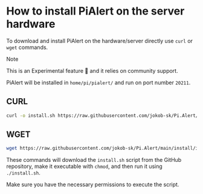# How to install PiAlert on the server hardware

To download and install PiAlert on the hardware/server directly use `curl` or `wget` commands. 

> [!NOTE] 
> This is an Experimental feature 🧪 and it relies on community support. 

PiAlert will be installed in `home/pi/pialert/` and run on port number `20211`.

## CURL

```bash
curl -o install.sh https://raw.githubusercontent.com/jokob-sk/Pi.Alert/main/install/install.sh && sudo chmod +x install.sh && sudo ./install.sh
```

## WGET


```bash
wget https://raw.githubusercontent.com/jokob-sk/Pi.Alert/main/install/install.sh -O install.sh && sudo chmod +x install.sh && sudo ./install.sh
```

These commands will download the `install.sh` script from the GitHub repository, make it executable with `chmod`, and then run it using `./install.sh`.

Make sure you have the necessary permissions to execute the script.